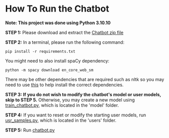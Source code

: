 # How To Run the Chatbot

**Note: This project was done using Python 3.10.10**


**STEP 1:** Please download and extract the [Chatbot zip file]()

**STEP 2:** In a terminal, please run the following command:

 
``` 
pip install -r requirements.txt 
```


You might need to also install spaCy dependency:
```
python -m spacy download en_core_web_sm
```

There may be other dependencies that are required such as nltk so you may need to use [this](https://github.com/vickynguyen3/NLP_Portfolio/blob/main/Chatbot/nltk_dependency.py) to help install the correct dependencies.

**STEP 3: If you do not wish to modify the chatbot's model or user models, skip to STEP 5.** Otherwise, you may create a new model using [train_chatbot.py](https://github.com/vickynguyen3/NLP_Portfolio/blob/main/Chatbot/model/train_chatbot.py), which is located in the 'model' folder.

**STEP 4:** If you want to reset or modify the starting user models, run [usr_samples.py](https://github.com/vickynguyen3/NLP_Portfolio/blob/main/Chatbot/users/usr_samples.py), which is located in the 'users' folder.

**STEP 5:** Run [chatbot.py](https://github.com/vickynguyen3/NLP_Portfolio/blob/main/Chatbot/chatbot.py)